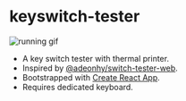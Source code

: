 # keyswitch-tester

![running gif](./doc/images/overview.gif)

- A key switch tester with thermal printer.
- Inspired by [@adeonhy/switch-tester-web](https://github.com/adeonhy/switch-tester-web).
- Bootstrapped with [Create React App](https://github.com/facebook/create-react-app).
- Requires dedicated keyboard.